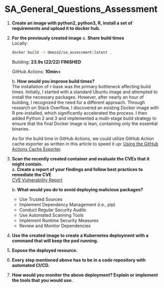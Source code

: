 # SA_General_Questions_Assessment

1. **Create an image with python2, python3, R, install a set of requirements and upload it to docker hub.**

2. **For the previously created image**
   a. **Share build times**  
   Locally:

   ```bash
   docker build -t dmesa2/sa_assessment:latest .
   ```

   Building: **23.9s (22/22) FINISHED**

   GitHub Actions: **10min+**

   b. **How would you improve build times?**  
   The installation of r-base was the primary bottleneck affecting build times. Initially, I started with a standard Ubuntu image and attempted to install the necessary packages. However, after nearly an hour of building, I recognized the need for a different approach. Through research on Stack Overflow, I discovered an existing Docker image with R pre-installed, which significantly accelerated the process. I then added Python 2 and 3 and implemented a multi-stage build strategy to ensure that the final Docker image is lean, containing only the essential binaries.

   As for the build time in GitHub Actions, we could utilize GitHub Action cache exporter as written in this article to speed it up: [Using the GitHub Actions Cache Exporter](https://depot.dev/blog/docker-layer-caching-in-github-actions#using-the-github-actions-cache-exporter).

3. **Scan the recently created container and evaluate the CVEs that it might contain.**  
   a. **Create a report of your findings and follow best practices to remediate the CVE**  
   [CVE Vulnerability Report](https://github.com/dmesa2/SA_General_Questions_Assessment/blob/main/Report/CVE_Vulnerability_Report.pdf)

   b. **What would you do to avoid deploying malicious packages?**

   - Use Trusted Sources
   - Implement Dependency Management (i.e., pip)
   - Conduct Regular Security Audits
   - Use Automated Scanning Tools
   - Implement Runtime Security Measures
   - Review and Monitor Dependencies

4. **Use the created image to create a Kubernetes deployment with a command that will keep the pod running.**

5. **Expose the deployed resource.**

6. **Every step mentioned above has to be in a code repository with automated CI/CD.**

7. **How would you monitor the above deployment? Explain or implement the tools that you would use.**

